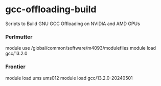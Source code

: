 # gcc-offloading-build
Scripts to Build GNU GCC Offloading on NVIDIA and AMD GPUs

### Perlmutter 

module use /global/common/software/m4093/modulefiles
module load gcc/13.2.0

### Frontier

module load ums ums012
module load gcc/13.2.0-20240501
